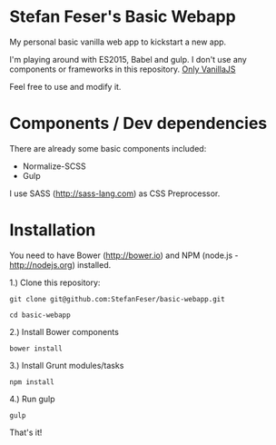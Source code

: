 Stefan Feser's Basic Webapp
============

My personal basic vanilla web app to kickstart a new app.

I'm playing around with ES2015, Babel and gulp. I don't use any components or frameworks in this repository. [Only VanillaJS](http://vanilla-js.com/)

Feel free to use and modify it.

Components / Dev dependencies
============
There are already some basic components included:

* Normalize-SCSS
* Gulp

I use SASS (http://sass-lang.com) as CSS Preprocessor.

Installation
============

You need to have Bower (http://bower.io) and NPM (node.js - http://nodejs.org) installed.

1.) Clone this repository:
```
git clone git@github.com:StefanFeser/basic-webapp.git

cd basic-webapp
```


2.) Install Bower components
```
bower install
```


3.) Install Grunt modules/tasks
```
npm install
```


4.) Run gulp
```
gulp
```

That's it!

